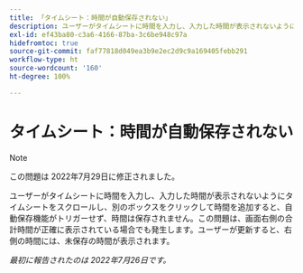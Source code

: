 ```yaml
---
title: 「タイムシート：時間が自動保存されない」
description: ユーザーがタイムシートに時間を入力し、入力した時間が表示されないようにタイムシートをスクロールし、別のボックスをクリックして時間を追加すると、自動保存機能がトリガーせず、時間は保存されません。この問題は、画面右側の合計時間が正確に表示されている場合でも発生します。ユーザーが更新すると、右側の時間には、未保存の時間が表示されます。
exl-id: ef43ba80-c3a6-4166-87ba-3c6be948c97a
hidefromtoc: true
source-git-commit: faf77818d049ea3b9e2ec2d9c9a169405febb291
workflow-type: ht
source-wordcount: '160'
ht-degree: 100%

---
```


# タイムシート：時間が自動保存されない

>[!NOTE]
>
>この問題は 2022年7月29日に修正されました。

ユーザーがタイムシートに時間を入力し、入力した時間が表示されないようにタイムシートをスクロールし、別のボックスをクリックして時間を追加すると、自動保存機能がトリガーせず、時間は保存されません。この問題は、画面右側の合計時間が正確に表示されている場合でも発生します。ユーザーが更新すると、右側の時間には、未保存の時間が表示されます。

_最初に報告されたのは 2022年7月26日です。_
